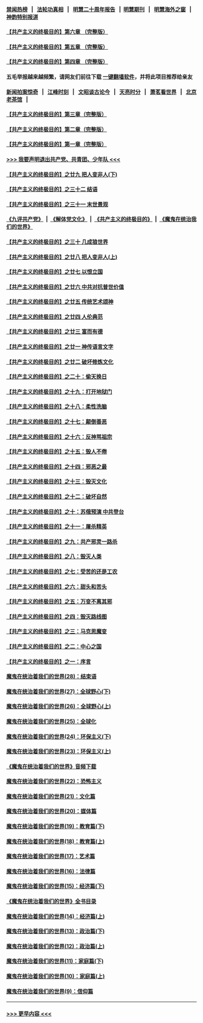 #### [禁闻热榜](热点新闻.md?=0)  &nbsp;&nbsp;|&nbsp;&nbsp; [法轮功真相](https://github.com/gfw-breaker/truth/blob/master/README.md?=0) &nbsp;&nbsp;|&nbsp;&nbsp; [明慧二十周年报告](https://github.com/gfw-breaker/mh-reports/blob/master/README.md?=0) &nbsp;&nbsp;|&nbsp;&nbsp;[明慧期刊](https://github.com/gfw-breaker/mh-qikan) &nbsp;&nbsp;|&nbsp;&nbsp; [明慧海外之窗](https://github.com/gfw-breaker/mh-news/blob/master/README.md?=0) &nbsp;&nbsp;|&nbsp;&nbsp; [神韵特别报道](https://github.com/gfw-breaker/mh-news/blob/master/shenyun.md?=0)
#### [【共产主义的终极目的】第六章 （完整版）](../pages/nsc422/n11428913.md?t=02241601) 
#### [【共产主义的终极目的】第五章 （完整版）](../pages/nsc422/n11428912.md?t=02241601) 
#### [【共产主义的终极目的】第四章 （完整版）](../pages/nsc422/n11428907.md?t=02241601) 
#### 五毛举报越来越频繁，请网友们前往下载 [一键翻墙软件](https://github.com/gfw-breaker/ssr-accounts)，并将此项目推荐给亲友
#### [新闻拍案惊奇](https://github.com/gfw-breaker/banned-news/blob/master/pages/link4.md) &nbsp;&nbsp;|&nbsp;&nbsp; [江峰时刻](https://github.com/gfw-breaker/banned-news/blob/master/pages/link4.md) &nbsp;&nbsp;|&nbsp;&nbsp; [文昭谈古论今](https://github.com/gfw-breaker/banned-news/blob/master/pages/link4.md) &nbsp;&nbsp;|&nbsp;&nbsp; [天亮时分](https://github.com/gfw-breaker/banned-news/blob/master/pages/link4.md) &nbsp;&nbsp;|&nbsp;&nbsp; [萧茗看世界](https://github.com/gfw-breaker/banned-news/blob/master/pages/link4.md) &nbsp;&nbsp;|&nbsp;&nbsp; [北京老茶馆](https://github.com/gfw-breaker/banned-news/blob/master/pages/link4.md) &nbsp;&nbsp;|&nbsp;&nbsp; 
#### [【共产主义的终极目的】第三章（完整版）](../pages/nsc422/n11428848.md?t=02241601) 
#### [【共产主义的终极目的】第二章（完整版）](../pages/nsc422/n11428831.md?t=02241601) 
#### [【共产主义的终极目的】第一章（完整版）](../pages/nsc422/n11417651.md?t=02241601) 
#### [>>> 我要声明退出共产党、共青团、少年队 <<<](https://github.com/begood0513/goodnews/blob/master/quit/letter.md) 
#### [【共产主义的终极目的】之廿九 把人变非人(下)](../pages/nsc422/n11344140.md?t=02241601) 
#### [【共产主义的终极目的】之三十二 结语](../pages/nsc422/n11360535.md?t=02241601) 
#### [【共产主义的终极目的】之三十一 末世景观](../pages/nsc422/n11351129.md?t=02241601) 
#### [《九评共产党》](https://github.com/begood0513/9ping.md/blob/master/README.md) &nbsp;|&nbsp; [《解体党文化》](../../../../jtdwh.md/blob/master/README.md)  &nbsp;|&nbsp; [《共产主义的终极目的》](../../../../gczydzjmd.md/blob/master/README.md) &nbsp;|&nbsp; [《魔鬼在统治我们的世界》](../../../../mgztzwmdsj.md/blob/master/README.md) 
#### [【共产主义的终极目的】之三十 几成狼世界](../pages/nsc422/n11348280.md?t=02241601) 
#### [【共产主义的终极目的】之廿八 把人变非人(上)](../pages/nsc422/n11340492.md?t=02241601) 
#### [【共产主义的终极目的】之廿七 以恨立国](../pages/nsc422/n11336944.md?t=02241601) 
#### [【共产主义的终极目的】之廿六 中共对抗普世价值](../pages/nsc422/n11324785.md?t=02241601) 
#### [【共产主义的终极目的】之廿五 传统艺术颂神](../pages/nsc422/n11296396.md?t=02241601) 
#### [【共产主义的终极目的】之廿四 人伦典范](../pages/nsc422/n11296397.md?t=02241601) 
#### [【共产主义的终极目的】之廿三 富而有德](../pages/nsc422/n11283598.md?t=02241601) 
#### [【共产主义的终极目的】之廿一 神传语言文字](../pages/nsc422/n11263265.md?t=02241601) 
#### [【共产主义的终极目的】之廿二 破坏修炼文化](../pages/nsc422/n11245728.md?t=02241601) 
#### [【共产主义的终极目的】之二十：偷天换日](../pages/nsc422/n11238846.md?t=02241601) 
#### [【共产主义的终极目的】之十九：打开地狱门](../pages/nsc422/n11206376.md?t=02241601) 
#### [【共产主义的终极目的】之十八：柔性洗脑](../pages/nsc422/n11199994.md?t=02241601) 
#### [【共产主义的终极目的】之十七：颠倒善恶](../pages/nsc422/n11179782.md?t=02241601) 
#### [【共产主义的终极目的】之十六：反神骂祖宗](../pages/nsc422/n11166798.md?t=02241601) 
#### [【共产主义的终极目的】之十五：毁人不倦](../pages/nsc422/n11166792.md?t=02241601) 
#### [【共产主义的终极目的】之十四：邪恶之最](../pages/nsc422/n11150249.md?t=02241601) 
#### [【共产主义的终极目的】之十三：毁灭文化](../pages/nsc422/n11135227.md?t=02241601) 
#### [【共产主义的终极目的】之十二：破坏自然](../pages/nsc422/n11135214.md?t=02241601) 
#### [【共产主义的终极目的】之十：苏俄预演 中共登台](../pages/nsc422/n11118424.md?t=02241601) 
#### [【共产主义的终极目的】之十一：屠杀精英](../pages/nsc422/n11118442.md?t=02241601) 
#### [【共产主义的终极目的】之九：共产邪灵一路杀](../pages/nsc422/n11114139.md?t=02241601) 
#### [【共产主义的终极目的】之八：毁灭人类](../pages/nsc422/n11108503.md?t=02241601) 
#### [【共产主义的终极目的】之七：受苦的还是工农](../pages/nsc422/n11101809.md?t=02241601) 
#### [【共产主义的终极目的】之六：甜头和苦头](../pages/nsc422/n11096971.md?t=02241601) 
#### [【共产主义的终极目的】之五：万变不离其邪](../pages/nsc422/n11091285.md?t=02241601) 
#### [【共产主义的终极目的】之四：毁灭路线图](../pages/nsc422/n11086284.md?t=02241601) 
#### [【共产主义的终极目的】之三：马克思魔变](../pages/nsc422/n11061941.md?t=02241601) 
#### [【共产主义的终极目的】之二：中心之国](../pages/nsc422/n11047728.md?t=02241601) 
#### [【共产主义的终极目的】之一：序言](../pages/nsc422/n11086077.md?t=02241601) 
#### [魔鬼在统治着我们的世界(28)：结束语](../pages/nsc422/n10936246.md?t=02241601) 
#### [魔鬼在统治着我们的世界(27)：全球野心(下)](../pages/nsc422/n10928319.md?t=02241601) 
#### [魔鬼在统治着我们的世界(26)：全球野心(上)](../pages/nsc422/n10900318.md?t=02241601) 
#### [魔鬼在统治着我们的世界(25)：全球化](../pages/nsc422/n10788205.md?t=02241601) 
#### [魔鬼在统治着我们的世界(24)：环保主义(下)](../pages/nsc422/n10695307.md?t=02241601) 
#### [魔鬼在统治着我们的世界(23)：环保主义(上)](../pages/nsc422/n10688613.md?t=02241601) 
#### [《魔鬼在统治着我们的世界》音频下载](../pages/nsc422/n10635553.md?t=02241601) 
#### [魔鬼在统治着我们的世界(22)：恐怖主义](../pages/nsc422/n10614727.md?t=02241601) 
#### [魔鬼在统治着我们的世界(21)：文化篇](../pages/nsc422/n10597706.md?t=02241601) 
#### [魔鬼在统治着我们的世界(20)：媒体篇](../pages/nsc422/n10586579.md?t=02241601) 
#### [魔鬼在统治着我们的世界(19)：教育篇(下)](../pages/nsc422/n10564808.md?t=02241601) 
#### [魔鬼在统治着我们的世界(18)：教育篇(上)](../pages/nsc422/n10526970.md?t=02241601) 
#### [魔鬼在统治着我们的世界(17)：艺术篇](../pages/nsc422/n10499093.md?t=02241601) 
#### [魔鬼在统治着我们的世界(16)：法律篇](../pages/nsc422/n10485969.md?t=02241601) 
#### [魔鬼在统治着我们的世界(15)：经济篇(下)](../pages/nsc422/n10469975.md?t=02241601) 
#### [《魔鬼在统治着我们的世界》全书目录](../pages/nsc422/n10464261.md?t=02241601) 
#### [魔鬼在统治着我们的世界(14)：经济篇(上)](../pages/nsc422/n10457370.md?t=02241601) 
#### [魔鬼在统治着我们的世界(13)：政治篇(下)](../pages/nsc422/n10448270.md?t=02241601) 
#### [魔鬼在统治着我们的世界(12)：政治篇(上)](../pages/nsc422/n10444576.md?t=02241601) 
#### [魔鬼在统治着我们的世界(11)：家庭篇(下)](../pages/nsc422/n10440961.md?t=02241601) 
#### [魔鬼在统治着我们的世界(10)：家庭篇(上)](../pages/nsc422/n10435448.md?t=02241601) 
#### [魔鬼在统治着我们的世界(9)：信仰篇](../pages/nsc422/n10432159.md?t=02241601) 

----
#### [ >>> 更早内容 <<< ](../indexes/nsc422-earlier.md)
